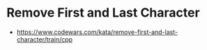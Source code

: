 # Remove First and Last Character

* https://www.codewars.com/kata/remove-first-and-last-character/train/cpp